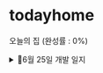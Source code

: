 # todayhome
오늘의 집 (완성률 : 0%)

<details>
<summary>📌6월 25일 개발 일지</summary>
📌6월 25일 개발 일지

1. 앱 아이콘 모두의 집으로 변경


   <img src = "https://user-images.githubusercontent.com/76811495/175778576-11935c77-d80c-4b09-b709-11fdbbe40e68.png" width="width 30px" height="height 30%">






2. 소셜 로그인 완료(카카오 API)


   <img src = "https://user-images.githubusercontent.com/76811495/175778773-b9cae0cf-a14b-4e80-8e31-1d5f88d4b812.png" width="width 30%" height="height 30%">


3. 로그인 페이지 UI 99% (약간 다듬어야 합니다.)


   <img src = "https://user-images.githubusercontent.com/76811495/175778842-6182194b-2c07-4b5a-a71e-b7ad9ee3c79d.png" width="width 30%" height="height 30%">

4. 이메일 로그인 80% (이메일 + 비밀번호 다 입력했을 때 로그인하기 버튼 이벤트 구현해야 합니다. )

   <img src = "https://user-images.githubusercontent.com/76811495/175778889-31c4b2e9-6553-4ee3-afd2-b9b5b4c8aaae.png" width="width 30%" height="height 30%">

5. 이메일로 가입 레이아웃 80%
   <img src = "https://user-images.githubusercontent.com/76811495/175779085-0bc8e6a7-6448-430f-ab84-a6f912a93bdb.png" width="width 30%" height="height 30%">
6. 비회원 주문조회하기 레이아웃 구현 90% (버튼만 넣으면 됩니다.)
   <img src = "https://user-images.githubusercontent.com/76811495/175778978-a6498731-e83d-434b-95a8-45f6b5ba9d98.png" width="width 30%" height="height 30%">

7. 바텀네비게이션 20% ( Fragment 5개 추가를 하였고 4개는 (홈, 스토어, 홈서비스,마이페이지), 1개는 + 버튼인데 클릭하면 아래에서 위로 올라오는 데 구현해보지 않아서 내일 구현해야 할 거 같습니다. )


   <img src = "https://user-images.githubusercontent.com/76811495/175778954-81ae4344-5464-4e6f-8841-f540bd8260e0.png" width="width 30%" height="height 30%">
8. splash 화면 구현(크기 조절 필요)


   <img src = "https://user-images.githubusercontent.com/76811495/175778935-ad2ee378-9bf0-4858-b68a-70f902af2a3d.png" width="width 30%" height="height 30%">
</details>
